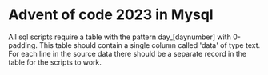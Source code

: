 # Advent of code 2023 in Mysql


All sql scripts require a table with the pattern day_[daynumber] with 0-padding. This table should contain a single column called 'data' of type text. 
For each line in the source data there should be a separate record in the table for the scripts to work.
